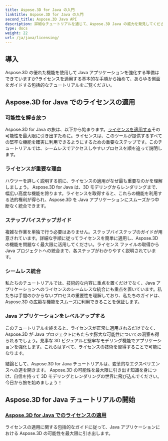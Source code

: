 ```yaml
---
title: Aspose.3D for Java の入門
linktitle: Aspose.3D for Java の入門
second_title: Aspose.3D Java API
description: 詳細なチュートリアルを通じて、Aspose.3D Java の威力を発見してください。この強力な Java ツールの全機能を解放するためにライセンスを適用する方法を学びます。
type: docs
weight: 22
url: /ja/java/licensing/
---
```

## 導入

Aspose.3D の優れた機能を使用して Java アプリケーションを強化する準備はできていますか?ライセンスを適用する基本的な手順から始めて、あらゆる側面をガイドする包括的なチュートリアルをご覧ください。

## Aspose.3D for Java でのライセンスの適用

### 可能性を解き放つ

Aspose.3D for Java の旅は、以下から始まります。[ライセンスを適用する](./applying-license-in-aspose-3d/)その可能性を最大限に引き出すために。ライセンスは、このツールが提供するすべての堅牢な機能を確実に利用できるようにするための重要なステップです。このチュートリアルでは、シームレスでアクセスしやすいプロセスを順を追って説明します。

### ライセンスが重要な理由

ハウツーを詳しく説明する前に、ライセンスの適用がなぜ最も重要なのかを理解しましょう。 Aspose.3D for Java は、3D モデリングからレンダリングまで、幅広い高度な機能を誇ります。ライセンスを取得すると、これらの機能を利用する法的権利が得られ、Aspose.3D を Java アプリケーションにスムーズかつ中断なく統合できます。

### ステップバイステップガイド

複雑な作業を単独で行う必要はありません。ステップバイステップのガイドが用意されています。詳細な手順に従ってライセンスを簡単に適用し、Aspose.3D の機能を問題なく最大限に活用してください。ライセンス ファイルの取得から Java プロジェクトへの統合まで、各ステップがわかりやすく説明されています。

### シームレス統合

私たちのチュートリアルでは、技術的な内容に重点を置くだけでなく、Java アプリケーションへのライセンスのシームレスな統合にも重点を置いています。私たちは手間のかからないプロセスの重要性を理解しており、私たちのガイドは、Aspose.3D の広範な機能をスムーズに利用できることを保証します。

### Java アプリケーションをレベルアップする

このチュートリアルを終えると、ライセンスが正常に適用されるだけでなく、Aspose.3D が Java プロジェクトにもたらす膨大な可能性についての洞察も得られるでしょう。見事な 3D ビジュアルと堅牢なモデリング機能でアプリケーションを強化します。これらはすべて、ライセンスの技術を習得することで可能になります。

結論として、Aspose.3D for Java チュートリアルは、変革的なエクスペリエンスへの道を開きます。 Aspose.3D の可能性を最大限に引き出す知識を身につけ、自信を持って 3D モデリングとレンダリングの世界に飛び込んでください。今日から旅を始めましょう！
## Aspose.3D for Java チュートリアルの開始
### [Aspose.3D for Java でのライセンスの適用](./applying-license-in-aspose-3d/)
ライセンスの適用に関する包括的なガイドに従って、Java アプリケーションにおける Aspose.3D の可能性を最大限に引き出します。